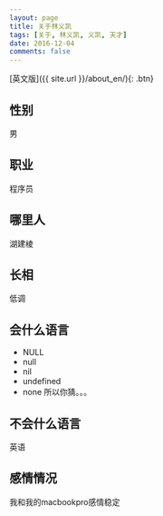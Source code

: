 ```yaml
---
layout: page
title: 关于林义凯
tags: [关于, 林义凯, 义凯, 天才]
date: 2016-12-04
comments: false
---
```


[英文版]({{ site.url }}/about_en/){: .btn}
    
## 性别
男

## 职业
程序员

## 哪里人
湖建棱

## 长相
低调

## 会什么语言
* NULL
* null
* nil
* undefined
* none
所以你猜。。。

## 不会什么语言
英语

## 感情情况
我和我的macbookpro感情稳定
